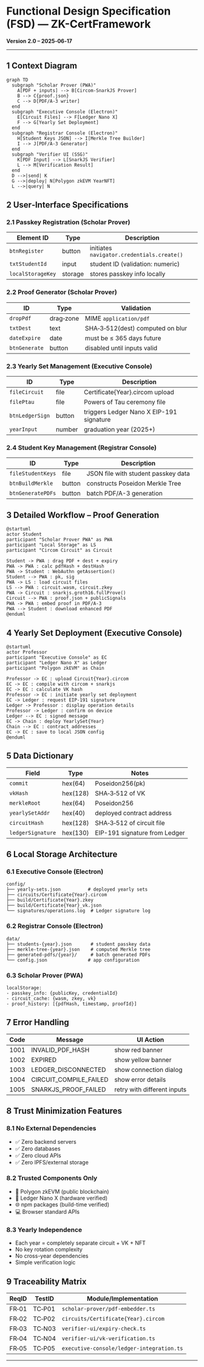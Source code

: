 # Functional Design Specification (FSD) — ZK-CertFramework
**Version 2.0 – 2025‑06‑17**

---

## 1 Context Diagram  

```mermaid
graph TD
  subgraph "Scholar Prover (PWA)"
    A[PDF + inputs] --> B[Circom-SnarkJS Prover]
    B --> C{proof.json}
    C --> D[PDF/A‑3 writer]
  end
  subgraph "Executive Console (Electron)"
    E[Circuit Files] --> F[Ledger Nano X]
    F --> G[Yearly Set Deployment]
  end
  subgraph "Registrar Console (Electron)"
    H[Student Keys JSON] --> I[Merkle Tree Builder]
    I --> J[PDF/A-3 Generator]
  end
  subgraph "Verifier UI (SSG)"
    K[PDF Input] --> L[SnarkJS Verifier]
    L --> M[Verification Result]
  end
  D -->|send| K
  G -->|deploy| N[Polygon zkEVM YearNFT]
  L -->|query| N
```

## 2 User‑Interface Specifications  
### 2.1 Passkey Registration (Scholar Prover)
| Element ID | Type | Description |  
|------------|------|-------------|  
| `btnRegister` | button | initiates `navigator.credentials.create()` |  
| `txtStudentId` | input | student ID (validation: numeric) |  
| `localStorageKey` | storage | stores passkey info locally |

### 2.2 Proof Generator (Scholar Prover)
| ID | Type | Validation |  
|----|------|------------|  
| `dropPdf` | drag‑zone | MIME `application/pdf` |  
| `txtDest` | text | SHA‑3‑512(dest) computed on blur |  
| `dateExpire` | date | must be ≤ 365 days future |  
| `btnGenerate` | button | disabled until inputs valid |  

### 2.3 Yearly Set Management (Executive Console)
| ID | Type | Description |
|----|------|-------------|
| `fileCircuit` | file | Certificate{Year}.circom upload |
| `filePtau` | file | Powers of Tau ceremony file |
| `btnLedgerSign` | button | triggers Ledger Nano X EIP-191 signature |
| `yearInput` | number | graduation year (2025+) |

### 2.4 Student Key Management (Registrar Console)  
| ID | Type | Description |
|----|------|-------------|
| `fileStudentKeys` | file | JSON file with student passkey data |
| `btnBuildMerkle` | button | constructs Poseidon Merkle Tree |
| `btnGeneratePDFs` | button | batch PDF/A-3 generation |

## 3 Detailed Workflow – Proof Generation  

```plantuml
@startuml
actor Student
participant "Scholar Prover PWA" as PWA
participant "Local Storage" as LS
participant "Circom Circuit" as Circuit

Student -> PWA : drag PDF + dest + expiry
PWA -> PWA : calc pdfHash + destHash
PWA -> Student : WebAuthn getAssertion()
Student --> PWA : pk, sig
PWA -> LS : load circuit files
LS --> PWA : circuit.wasm, circuit.zkey
PWA -> Circuit : snarkjs.groth16.fullProve()
Circuit --> PWA : proof.json + publicSignals
PWA -> PWA : embed proof in PDF/A-3
PWA --> Student : download enhanced PDF
@enduml
```

## 4 Yearly Set Deployment (Executive Console)

```plantuml
@startuml
actor Professor
participant "Executive Console" as EC
participant "Ledger Nano X" as Ledger
participant "Polygon zkEVM" as Chain

Professor -> EC : upload Circuit{Year}.circom
EC -> EC : compile with circom + snarkjs
EC -> EC : calculate VK hash
Professor -> EC : initiate yearly set deployment
EC -> Ledger : request EIP-191 signature
Ledger -> Professor : display operation details
Professor -> Ledger : confirm on device
Ledger --> EC : signed message
EC -> Chain : deploy YearlySet{Year}
Chain --> EC : contract addresses
EC -> EC : save to local JSON config
@enduml
```

## 5 Data Dictionary  

| Field | Type | Notes |  
|-------|------|-------|  
| `commit` | hex(64) | Poseidon256(pk) |  
| `vkHash` | hex(128) | SHA‑3‑512 of VK |  
| `merkleRoot` | hex(64) | Poseidon256 |  
| `yearlySetAddr` | hex(40) | deployed contract address |
| `circuitHash` | hex(128) | SHA‑3‑512 of circuit file |
| `ledgerSignature` | hex(130) | EIP-191 signature from Ledger |

## 6 Local Storage Architecture

### 6.1 Executive Console (Electron)
```
config/
├── yearly-sets.json          # deployed yearly sets
├── circuits/Certificate{Year}.circom
├── build/Certificate{Year}.zkey
├── build/Certificate{Year}_vk.json
└── signatures/operations.log  # Ledger signature log
```

### 6.2 Registrar Console (Electron)  
```
data/
├── students-{year}.json       # student passkey data
├── merkle-tree-{year}.json    # computed Merkle tree
├── generated-pdfs/{year}/     # batch generated PDFs
└── config.json               # app configuration
```

### 6.3 Scholar Prover (PWA)
```
localStorage:
- passkey_info: {publicKey, credentialId}
- circuit_cache: {wasm, zkey, vk} 
- proof_history: [{pdfHash, timestamp, proofId}]
```

## 7 Error Handling  

| Code | Message | UI Action |  
|------|---------|-----------|  
| 1001 | INVALID_PDF_HASH | show red banner |  
| 1002 | EXPIRED | show yellow banner |  
| 1003 | LEDGER_DISCONNECTED | show connection dialog |
| 1004 | CIRCUIT_COMPILE_FAILED | show error details |
| 1005 | SNARKJS_PROOF_FAILED | retry with different inputs |

## 8 Trust Minimization Features

### 8.1 No External Dependencies
- ✅ Zero backend servers
- ✅ Zero databases  
- ✅ Zero cloud APIs
- ✅ Zero IPFS/external storage

### 8.2 Trusted Components Only
- 🔐 Polygon zkEVM (public blockchain)
- 📱 Ledger Nano X (hardware verified)
- 🌐 npm packages (build-time verified)
- 💻 Browser standard APIs

### 8.3 Yearly Independence
- Each year = completely separate circuit + VK + NFT
- No key rotation complexity
- No cross-year dependencies
- Simple verification logic

## 9 Traceability Matrix  

| ReqID | TestID | Module/Implementation |  
|-------|--------|-----------------------|  
| FR‑01 | TC‑P01 | `scholar-prover/pdf-embedder.ts` |
| FR‑02 | TC‑P02 | `circuits/Certificate{Year}.circom` |  
| FR‑03 | TC‑N03 | `verifier-ui/expiry-check.ts` |  
| FR‑04 | TC‑N04 | `verifier-ui/vk-verification.ts` |
| FR‑05 | TC‑P05 | `executive-console/ledger-integration.ts` |

---

